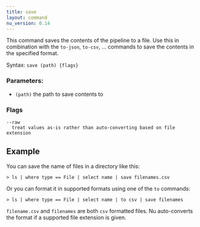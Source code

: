 ```yaml
---
title: save
layout: command
nu_version: 0.14
---
```


This command saves the contents of the pipeline to a file. Use this in combination with the `to-json`, `to-csv`, ... commands to save the contents in the specified format.

Syntax: `save (path) {flags}`

### Parameters:

* `(path)` the path to save contents to

### Flags

    --raw
      treat values as-is rather than auto-converting based on file extension

## Example

You can save the name of files in a directory like this:

```shell
> ls | where type == File | select name | save filenames.csv
```

Or you can format it in supported formats using one of the `to` commands:

```shell
> ls | where type == File | select name | to csv | save filenames
```

`filename.csv` and `filenames` are both `csv` formatted files. Nu auto-converts the format if a supported file extension is given.
